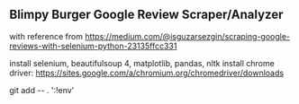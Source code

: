 ## Blimpy Burger Google Review Scraper/Analyzer

with reference from https://medium.com/@isguzarsezgin/scraping-google-reviews-with-selenium-python-23135ffcc331

install selenium, beautifulsoup 4, matplotlib, pandas, nltk
install chrome driver: https://sites.google.com/a/chromium.org/chromedriver/downloads

git add -- . ':!env'
